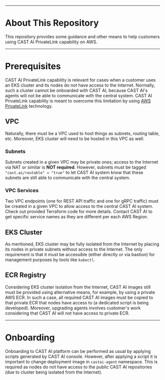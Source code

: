 
---
# About This Repository

This repository provides some guidance and other means to help customers using CAST AI PrivateLink capability on AWS.

---
# Prerequisites

CAST AI PrivateLink capability is relevant for cases when a customer uses an EKS cluster and its nodes do not have
access to the Internet. Normally, such a cluster cannot be onboarded with CAST AI, because CAST AI's agents will not
be able to communicate with the central system. CAST AI PrivateLink capability is meant to overcome this limitation
by using [AWS PrivateLink](https://aws.amazon.com/privatelink/) technology.

## VPC

Naturally, there must be a VPC used to host things as subnets, routing table, etc. Moreover, EKS cluster will need to be
hosted in this VPC as well.

### Subnets

Subnets created in a given VPC may be private ones; access to the Internet via NAT or similar is **NOT required**.
However, subnets must be tagged `"cast.ai/routable" = "true"` to let CAST AI system know that these subnets are still able
to communicate with the central system.

### VPC Services

Two VPC endpoints (one for REST API traffic and one for gRPC traffic) must be created in a given VPC to allow access to
the central CAST AI system. Check out provided Terraform code for more details. Contact CAST AI to get specific service
names as they are different per each AWS Region.

## EKS Cluster

As mentioned, EKS cluster may be fully isolated from the Internet by placing its nodes in private subnets without access to
the Internet. The only requirement is that it must be accessible (either directly or via bastion) for management purposes
by tools like `kubectl`.

## ECR Registry

Considering EKS cluster isolation from the Internet, CAST AI images still must be provided using alternative means, for
example, by using a private AWS ECR. In such a case, all required CAST AI images must be copied to that private ECR that
nodes have access to (a dedicated script is being developed). Moreover, upgrading agents involves customer's work considering
that CAST AI will not have access to private ECR.

---
# Onboarding

Onboarding to CAST AI platform can be performed as usual by applying scripts generated by CAST AI console.
However, after applying a script it is important to change deployment image in `castai-agent` namespace.
This is required as nodes do not have access to the public CAST AI repositories (due to cluster being isolated from the Internet).

